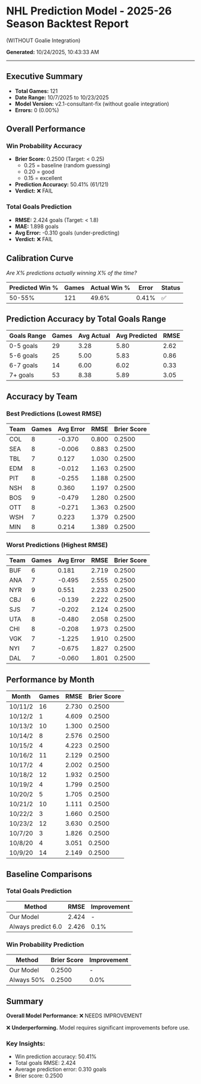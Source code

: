 # NHL Prediction Model - 2025-26 Season Backtest Report
(WITHOUT Goalie Integration)

**Generated:** 10/24/2025, 10:43:33 AM

---

## Executive Summary

- **Total Games:** 121
- **Date Range:** 10/7/2025 to 10/23/2025
- **Model Version:** v2.1-consultant-fix (without goalie integration)
- **Errors:** 0 (0.00%)

## Overall Performance

### Win Probability Accuracy

- **Brier Score:** 0.2500 (Target: < 0.25)
  - 0.25 = baseline (random guessing)
  - 0.20 = good
  - 0.15 = excellent
- **Prediction Accuracy:** 50.41% (61/121)
- **Verdict:** ❌ FAIL

### Total Goals Prediction

- **RMSE:** 2.424 goals (Target: < 1.8)
- **MAE:** 1.898 goals
- **Avg Error:** -0.310 goals (under-predicting)
- **Verdict:** ❌ FAIL

## Calibration Curve

*Are X% predictions actually winning X% of the time?*

| Predicted Win % | Games | Actual Win % | Error | Status |
|----------------|-------|--------------|-------|--------|
| 50-55% | 121 | 49.6% | 0.41% | ✅ |

## Prediction Accuracy by Total Goals Range

| Goals Range | Games | Avg Actual | Avg Predicted | RMSE |
|-------------|-------|------------|---------------|------|
| 0-5 goals | 29 | 3.28 | 5.80 | 2.62 |
| 5-6 goals | 25 | 5.00 | 5.83 | 0.86 |
| 6-7 goals | 14 | 6.00 | 6.02 | 0.33 |
| 7+ goals | 53 | 8.38 | 5.89 | 3.05 |

## Accuracy by Team

### Best Predictions (Lowest RMSE)

| Team | Games | Avg Error | RMSE | Brier Score |
|------|-------|-----------|------|-------------|
| COL | 8 | -0.370 | 0.800 | 0.2500 |
| SEA | 8 | -0.006 | 0.883 | 0.2500 |
| TBL | 7 | 0.127 | 1.030 | 0.2500 |
| EDM | 8 | -0.012 | 1.163 | 0.2500 |
| PIT | 8 | -0.255 | 1.188 | 0.2500 |
| NSH | 8 | 0.360 | 1.197 | 0.2500 |
| BOS | 9 | -0.479 | 1.280 | 0.2500 |
| OTT | 8 | -0.271 | 1.363 | 0.2500 |
| WSH | 7 | 0.223 | 1.379 | 0.2500 |
| MIN | 8 | 0.214 | 1.389 | 0.2500 |

### Worst Predictions (Highest RMSE)

| Team | Games | Avg Error | RMSE | Brier Score |
|------|-------|-----------|------|-------------|
| BUF | 6 | 0.181 | 2.719 | 0.2500 |
| ANA | 7 | -0.495 | 2.555 | 0.2500 |
| NYR | 9 | 0.551 | 2.233 | 0.2500 |
| CBJ | 6 | -0.139 | 2.222 | 0.2500 |
| SJS | 7 | -0.202 | 2.124 | 0.2500 |
| UTA | 8 | -0.480 | 2.058 | 0.2500 |
| CHI | 8 | -0.208 | 1.973 | 0.2500 |
| VGK | 7 | -1.225 | 1.910 | 0.2500 |
| NYI | 7 | -0.675 | 1.827 | 0.2500 |
| DAL | 7 | -0.060 | 1.801 | 0.2500 |

## Performance by Month

| Month | Games | RMSE | Brier Score |
|-------|-------|------|-------------|
| 10/11/2 | 16 | 2.730 | 0.2500 |
| 10/12/2 | 1 | 4.609 | 0.2500 |
| 10/13/2 | 10 | 1.300 | 0.2500 |
| 10/14/2 | 8 | 2.576 | 0.2500 |
| 10/15/2 | 4 | 4.223 | 0.2500 |
| 10/16/2 | 11 | 2.129 | 0.2500 |
| 10/17/2 | 4 | 2.002 | 0.2500 |
| 10/18/2 | 12 | 1.932 | 0.2500 |
| 10/19/2 | 4 | 1.799 | 0.2500 |
| 10/20/2 | 5 | 1.705 | 0.2500 |
| 10/21/2 | 10 | 1.111 | 0.2500 |
| 10/22/2 | 3 | 1.660 | 0.2500 |
| 10/23/2 | 12 | 3.630 | 0.2500 |
| 10/7/20 | 3 | 1.826 | 0.2500 |
| 10/8/20 | 4 | 3.051 | 0.2500 |
| 10/9/20 | 14 | 2.149 | 0.2500 |

## Baseline Comparisons

### Total Goals Prediction

| Method | RMSE | Improvement |
|--------|------|-------------|
| Our Model | 2.424 | - |
| Always predict 6.0 | 2.426 | 0.1% |

### Win Probability Prediction

| Method | Brier Score | Improvement |
|--------|-------------|-------------|
| Our Model | 0.2500 | - |
| Always 50% | 0.2500 | 0.0% |

## Summary

**Overall Model Performance:** ❌ NEEDS IMPROVEMENT

❌ **Underperforming.** Model requires significant improvements before use.

### Key Insights:

- Win prediction accuracy: 50.41%
- Total goals RMSE: 2.424
- Average prediction error: 0.310 goals
- Brier score: 0.2500
